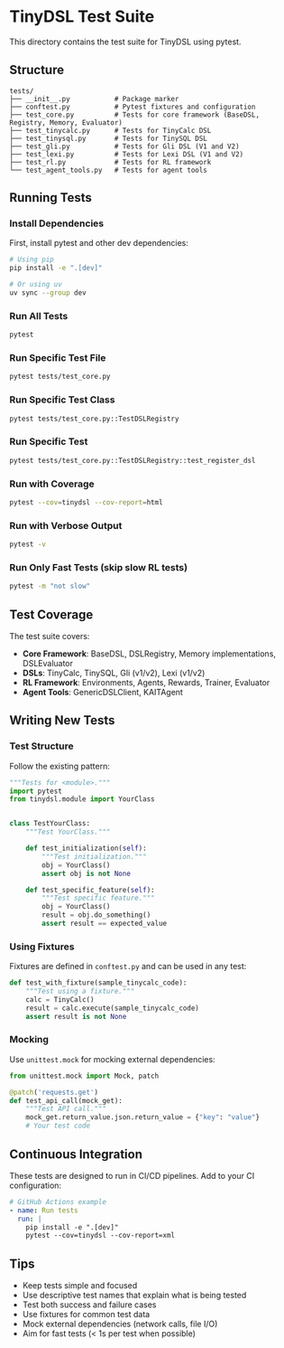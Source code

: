# TinyDSL Test Suite

This directory contains the test suite for TinyDSL using pytest.

## Structure

```
tests/
├── __init__.py           # Package marker
├── conftest.py           # Pytest fixtures and configuration
├── test_core.py          # Tests for core framework (BaseDSL, Registry, Memory, Evaluator)
├── test_tinycalc.py      # Tests for TinyCalc DSL
├── test_tinysql.py       # Tests for TinySQL DSL
├── test_gli.py           # Tests for Gli DSL (V1 and V2)
├── test_lexi.py          # Tests for Lexi DSL (V1 and V2)
├── test_rl.py            # Tests for RL framework
└── test_agent_tools.py   # Tests for agent tools
```

## Running Tests

### Install Dependencies

First, install pytest and other dev dependencies:

```bash
# Using pip
pip install -e ".[dev]"

# Or using uv
uv sync --group dev
```

### Run All Tests

```bash
pytest
```

### Run Specific Test File

```bash
pytest tests/test_core.py
```

### Run Specific Test Class

```bash
pytest tests/test_core.py::TestDSLRegistry
```

### Run Specific Test

```bash
pytest tests/test_core.py::TestDSLRegistry::test_register_dsl
```

### Run with Coverage

```bash
pytest --cov=tinydsl --cov-report=html
```

### Run with Verbose Output

```bash
pytest -v
```

### Run Only Fast Tests (skip slow RL tests)

```bash
pytest -m "not slow"
```

## Test Coverage

The test suite covers:

- **Core Framework**: BaseDSL, DSLRegistry, Memory implementations, DSLEvaluator
- **DSLs**: TinyCalc, TinySQL, Gli (v1/v2), Lexi (v1/v2)
- **RL Framework**: Environments, Agents, Rewards, Trainer, Evaluator
- **Agent Tools**: GenericDSLClient, KAITAgent

## Writing New Tests

### Test Structure

Follow the existing pattern:

```python
"""Tests for <module>."""
import pytest
from tinydsl.module import YourClass


class TestYourClass:
    """Test YourClass."""

    def test_initialization(self):
        """Test initialization."""
        obj = YourClass()
        assert obj is not None

    def test_specific_feature(self):
        """Test specific feature."""
        obj = YourClass()
        result = obj.do_something()
        assert result == expected_value
```

### Using Fixtures

Fixtures are defined in `conftest.py` and can be used in any test:

```python
def test_with_fixture(sample_tinycalc_code):
    """Test using a fixture."""
    calc = TinyCalc()
    result = calc.execute(sample_tinycalc_code)
    assert result is not None
```

### Mocking

Use `unittest.mock` for mocking external dependencies:

```python
from unittest.mock import Mock, patch

@patch('requests.get')
def test_api_call(mock_get):
    """Test API call."""
    mock_get.return_value.json.return_value = {"key": "value"}
    # Your test code
```

## Continuous Integration

These tests are designed to run in CI/CD pipelines. Add to your CI configuration:

```yaml
# GitHub Actions example
- name: Run tests
  run: |
    pip install -e ".[dev]"
    pytest --cov=tinydsl --cov-report=xml
```

## Tips

- Keep tests simple and focused
- Use descriptive test names that explain what is being tested
- Test both success and failure cases
- Use fixtures for common test data
- Mock external dependencies (network calls, file I/O)
- Aim for fast tests (< 1s per test when possible)

